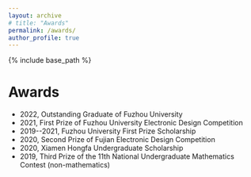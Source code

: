 ```yaml
---
layout: archive
# title: "Awards"
permalink: /awards/
author_profile: true
---
```


{% include base_path %}

# Awards
- 2022, Outstanding Graduate of Fuzhou University
- 2021, First Prize of Fuzhou University Electronic Design Competition
- 2019--2021, Fuzhou University First Prize Scholarship
- 2020, Second Prize of Fujian Electronic Design Competition
- 2020, Xiamen Hongfa Undergraduate Scholarship
- 2019, Third Prize of the 11th National Undergraduate Mathematics Contest (non-mathematics)